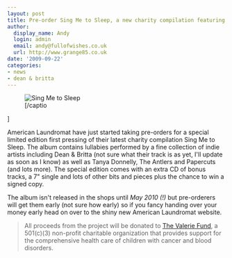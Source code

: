 ```yaml
---
layout: post
title: Pre-order Sing Me to Sleep, a new charity compilation featuring Dean & Britta
author:
  display_name: Andy
  login: admin
  email: andy@fullofwishes.co.uk
  url: http://www.grange85.co.uk
date: '2009-09-22'
categories:
- news
- dean & britta
---
```

<p><figure class="caption alignright" caption="Sing Me to Sleep"><img src="https://media.fullofwishes.co.uk/ahfow/uploads/2009/09/alr-0021.jpg" alt="Sing Me to Sleep" title="alr-0021" class="size-full wp-image-1606" /><figcaption class="caption-text">[/captio</figcaption></figure>]
<p>American Laundromat have just started taking pre-orders for a special limited edition first pressing of their latest charity compilation Sing Me to Sleep. The album contains lullabies performed by a fine collection of indie artists including Dean & Britta (not sure what their track is as yet, I'll update as soon as I know) as well as Tanya Donnelly, The Antlers and Papercuts (and lots more). The special edition comes with an extra CD of bonus tracks, a 7" single and lots of other bits and pieces plus the chance to win a signed copy.</p>
<p>The album isn't released in the shops until <em>May 2010 (!)</em> but pre-orderers will get them early (not sure how early) so if you fancy handing over your money early head on over to the shiny new American Laundromat website.</p>
<blockquote><p>All proceeds from the project will be donated to <a href="http://www.thevaleriefund.org/">The Valerie Fund</a>, a 501(c)(3) non-profit charitable organization that provides support for the comprehensive health care of children with cancer and blood disorders. </p></blockquote>

